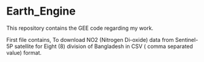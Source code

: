 # Earth_Engine
This repository contains the GEE code regarding my work.

First file contains, To download NO2 (Nitrogen Di-oxide) data from Sentinel-5P satellite for Eight (8) division of Bangladesh in CSV ( comma separated value) format.
